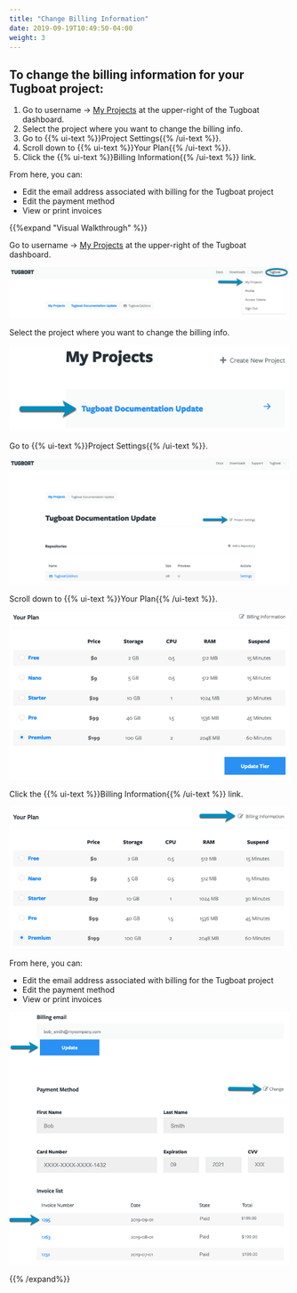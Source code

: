 ```yaml
---
title: "Change Billing Information"
date: 2019-09-19T10:49:50-04:00
weight: 3
---
```


## To change the billing information for your Tugboat project:

1. Go to username -> [My Projects](https://dashboard.tugboat.qa/projects) at the upper-right of the Tugboat dashboard.
2. Select the project where you want to change the billing info.
3. Go to {{% ui-text %}}Project Settings{{% /ui-text %}}.
4. Scroll down to {{% ui-text %}}Your Plan{{% /ui-text %}}.
5. Click the {{% ui-text %}}Billing Information{{% /ui-text %}} link.

From here, you can:

- Edit the email address associated with billing for the Tugboat project
- Edit the payment method
- View or print invoices

{{%expand "Visual Walkthrough" %}}

Go to username -> [My Projects](https://dashboard.tugboat.qa/projects) at the upper-right of the Tugboat dashboard.

![Go to username -> My Projects](../../_images/go-to-user-my-projects.png)

Select the project where you want to change the billing info.

![Select the project](../../_images/select-a-project.png)

Go to {{% ui-text %}}Project Settings{{% /ui-text %}}.

![Go to Project Settings](../../_images/click-project-settings-link.png)

Scroll down to {{% ui-text %}}Your Plan{{% /ui-text %}}.

![Scroll down to Your Plan](../../_images/billing-view-your-plan-premium.png)

Click the {{% ui-text %}}Billing Information{{% /ui-text %}} link.

![Change billing information](../../_images/billing-change-billing-information.png)

From here, you can:

- Edit the email address associated with billing for the Tugboat project
- Edit the payment method
- View or print invoices

![Tugboat's Billing Information options](../../_images/billing-tugboat-billing-info-screen.png)

{{% /expand%}}

